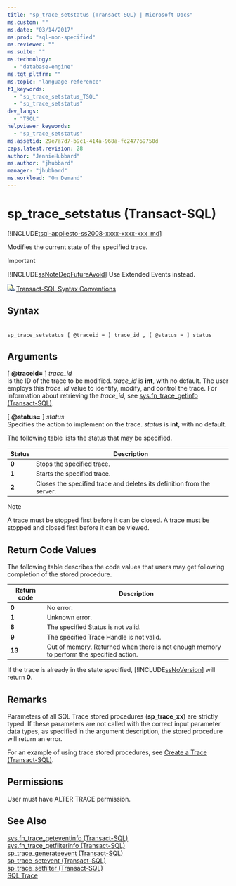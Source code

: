 ```yaml
---
title: "sp_trace_setstatus (Transact-SQL) | Microsoft Docs"
ms.custom: ""
ms.date: "03/14/2017"
ms.prod: "sql-non-specified"
ms.reviewer: ""
ms.suite: ""
ms.technology: 
  - "database-engine"
ms.tgt_pltfrm: ""
ms.topic: "language-reference"
f1_keywords: 
  - "sp_trace_setstatus_TSQL"
  - "sp_trace_setstatus"
dev_langs: 
  - "TSQL"
helpviewer_keywords: 
  - "sp_trace_setstatus"
ms.assetid: 29e7a7d7-b9c1-414a-968a-fc247769750d
caps.latest.revision: 28
author: "JennieHubbard"
ms.author: "jhubbard"
manager: "jhubbard"
ms.workload: "On Demand"
---
```

# sp_trace_setstatus (Transact-SQL)
[!INCLUDE[tsql-appliesto-ss2008-xxxx-xxxx-xxx_md](../../includes/tsql-appliesto-ss2008-xxxx-xxxx-xxx-md.md)]

  Modifies the current state of the specified trace.  
  
> [!IMPORTANT]  
>  [!INCLUDE[ssNoteDepFutureAvoid](../../includes/ssnotedepfutureavoid-md.md)] Use Extended Events instead.  
  
 ![Topic link icon](../../database-engine/configure-windows/media/topic-link.gif "Topic link icon") [Transact-SQL Syntax Conventions](../../t-sql/language-elements/transact-sql-syntax-conventions-transact-sql.md)  
  
## Syntax  
  
```  
  
sp_trace_setstatus [ @traceid = ] trace_id , [ @status = ] status  
```  
  
## Arguments  
 [ **@traceid=** ] *trace_id*  
 Is the ID of the trace to be modified. *trace_id* is **int**, with no default. The user employs this *trace_id* value to identify, modify, and control the trace. For information about retrieving the *trace_id*, see [sys.fn_trace_getinfo &#40;Transact-SQL&#41;](../../relational-databases/system-functions/sys-fn-trace-getinfo-transact-sql.md).  
  
 [ **@status=** ] *status*  
 Specifies the action to implement on the trace. *status* is **int**, with no default.  
  
 The following table lists the status that may be specified.  
  
|Status|Description|  
|------------|-----------------|  
|**0**|Stops the specified trace.|  
|**1**|Starts the specified trace.|  
|**2**|Closes the specified trace and deletes its definition from the server.|  
  
> [!NOTE]  
>  A trace must be stopped first before it can be closed. A trace must be stopped and closed first before it can be viewed.  
  
## Return Code Values  
 The following table describes the code values that users may get following completion of the stored procedure.  
  
|Return code|Description|  
|-----------------|-----------------|  
|**0**|No error.|  
|**1**|Unknown error.|  
|**8**|The specified Status is not valid.|  
|**9**|The specified Trace Handle is not valid.|  
|**13**|Out of memory. Returned when there is not enough memory to perform the specified action.|  
  
 If the trace is already in the state specified, [!INCLUDE[ssNoVersion](../../includes/ssnoversion-md.md)] will return **0**.  
  
## Remarks  
 Parameters of all SQL Trace stored procedures (**sp_trace_xx**) are strictly typed. If these parameters are not called with the correct input parameter data types, as specified in the argument description, the stored procedure will return an error.  
  
 For an example of using trace stored procedures, see [Create a Trace &#40;Transact-SQL&#41;](../../relational-databases/sql-trace/create-a-trace-transact-sql.md).  
  
## Permissions  
 User must have ALTER TRACE permission.  
  
## See Also  
 [sys.fn_trace_geteventinfo &#40;Transact-SQL&#41;](../../relational-databases/system-functions/sys-fn-trace-geteventinfo-transact-sql.md)   
 [sys.fn_trace_getfilterinfo &#40;Transact-SQL&#41;](../../relational-databases/system-functions/sys-fn-trace-getfilterinfo-transact-sql.md)   
 [sp_trace_generateevent &#40;Transact-SQL&#41;](../../relational-databases/system-stored-procedures/sp-trace-generateevent-transact-sql.md)   
 [sp_trace_setevent &#40;Transact-SQL&#41;](../../relational-databases/system-stored-procedures/sp-trace-setevent-transact-sql.md)   
 [sp_trace_setfilter &#40;Transact-SQL&#41;](../../relational-databases/system-stored-procedures/sp-trace-setfilter-transact-sql.md)   
 [SQL Trace](../../relational-databases/sql-trace/sql-trace.md)  
  
  
